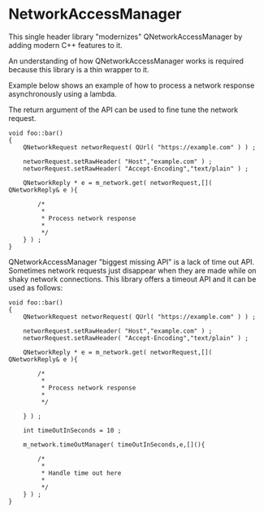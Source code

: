 NetworkAccessManager
====================

This single header library "modernizes" QNetworkAccessManager by
adding modern C++ features to it.

An understanding of how QNetworkAccessManager works is required because
this library is a thin wrapper to it.

Example below shows an example of how to process a network response asynchronously
using a lambda.

The return argument of the API can be used to fine tune the network request.

```
void foo::bar()
{
	QNetworkRequest networRequest( QUrl( "https://example.com" ) ) ;

	networRequest.setRawHeader( "Host","example.com" ) ;
	networRequest.setRawHeader( "Accept-Encoding","text/plain" ) ;

	QNetworkReply * e = m_network.get( networRequest,[]( QNetworkReply& e ){

		/*
		 *
		 * Process network response
		 *
		 */
	} ) ;
}

```

QNetworkAccessManager "biggest missing API" is a lack of time out API. Sometimes network requests
just disappear when they are made while on shaky network connections. This library offers a timeout API
and it can be used as follows:

```
void foo::bar()
{
	QNetworkRequest networRequest( QUrl( "https://example.com" ) ) ;

	networRequest.setRawHeader( "Host","example.com" ) ;
	networRequest.setRawHeader( "Accept-Encoding","text/plain" ) ;

	QNetworkReply * e = m_network.get( networRequest,[]( QNetworkReply& e ){

		/*
		 *
		 * Process network response
		 *
		 */

	} ) ;

	int timeOutInSeconds = 10 ;

	m_network.timeOutManager( timeOutInSeconds,e,[](){

		/*
		 *
		 * Handle time out here
		 *
		 */
	} ) ;
}

```
